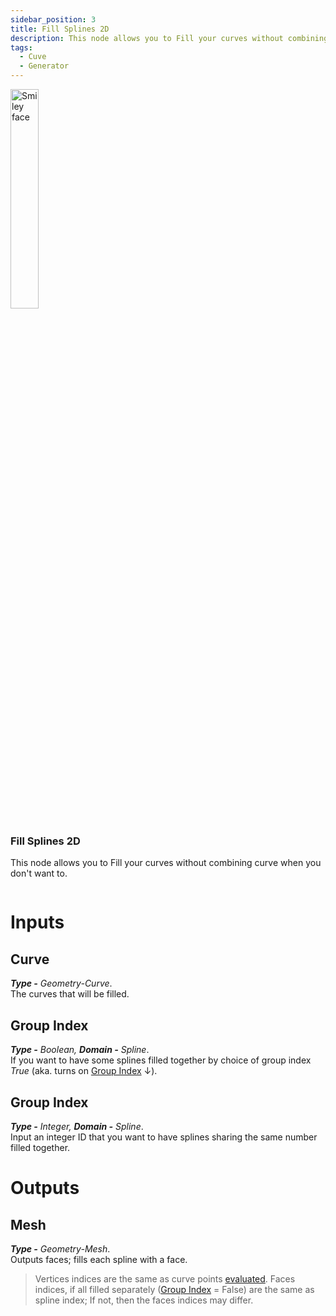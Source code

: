 ```yaml
---
sidebar_position: 3
title: Fill Splines 2D
description: This node allows you to Fill your curves without combining curve when you don't want to.
tags:
  - Cuve
  - Generator
---
```

<!-- Node Image -->
<div>
<img  width="30%" src="/img/docs/fill_splines_2d.png" alt="Smiley face" className="floatme"/>

 ### Fill Splines 2D  
This node allows you to Fill your curves without combining curve when you don't want to.
  
<!-- Blank Space after imge+description -->
<img  width="100%" height="0%" src="/img/blank.png" alt="blank"/>  
</div>

# Inputs
<div class="md-indent">

## Curve
<div class="md-indent">

_**Type -** Geometry-Curve_.  
The curves that will be filled.
</div>

## Group Index
<div class="md-indent">

 _**Type -** Boolean, **Domain -** Spline_.  
If you want to have some splines filled together by choice of group index _True_ (aka. turns on [Group Index](#group-index-1) ↓).
</div>

## Group Index
<div class="md-indent">

 _**Type -** Integer, **Domain -** Spline_.  
Input an integer ID that you want to have splines sharing the same number filled together.
</div>

</div>

# Outputs
<div class="md-indent">

## Mesh
<div class="md-indent">

_**Type -** Geometry-Mesh_.  
Outputs faces; fills each spline with a face.
>  Vertices indices are the same as curve points [evaluated](https://docs.blender.org/manual/en/latest/modeling/geometry_nodes/curve/resample_curve.html#:~:text=Evaluated,for%20poly%20splines.). Faces indices, if all filled separately ([Group Index](#group-index) = False) are the same as spline index; If not, then the faces indices may differ.

</div>
</div>
